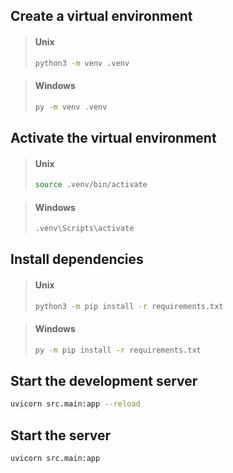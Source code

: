 ## Create a virtual environment

> #### Unix
> ```sh
> python3 -m venv .venv
> ```

> #### Windows
> ```sh
> py -m venv .venv
> ```

## Activate the virtual environment

> #### Unix
> ```sh
> source .venv/bin/activate
> ```

> #### Windows
> ```sh
> .venv\Scripts\activate
> ```

## Install dependencies

> #### Unix
> ```sh
> python3 -m pip install -r requirements.txt
> ```

> #### Windows
> ```sh
> py -m pip install -r requirements.txt
> ```

## Start the development server
```sh
uvicorn src.main:app --reload
```

## Start the server
```sh
uvicorn src.main:app
```
